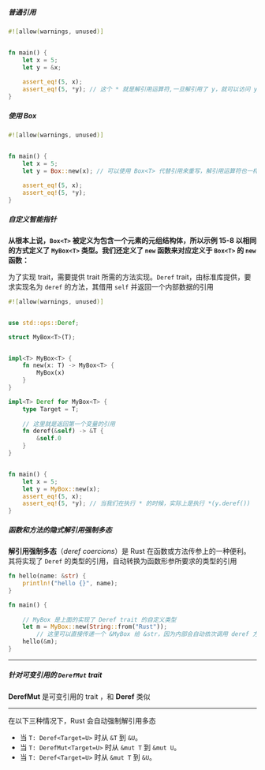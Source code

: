 ##### 普通引用

```rust
#![allow(warnings, unused)]


fn main() {
    let x = 5;
    let y = &x;
  
    assert_eq!(5, x);
    assert_eq!(5, *y); // 这个 * 就是解引用运算符,一旦解引用了 y，就可以访问 y 所指向的整型值并可以与 5 做比较。
}
```



##### 使用 Box<T>

```rust
#![allow(warnings, unused)]


fn main() {
    let x = 5;
    let y = Box::new(x); // 可以使用 Box<T> 代替引用来重写，解引用运算符也一样能工作
  
    assert_eq!(5, x);
    assert_eq!(5, *y);
}
```



##### 自定义智能指针

**从根本上说，`Box<T>` 被定义为包含一个元素的元组结构体，所以示例 15-8 以相同的方式定义了 `MyBox<T>` 类型。我们还定义了 `new` 函数来对应定义于 `Box<T>` 的 `new` 函数：**



为了实现 trait，需要提供 trait 所需的方法实现。`Deref` trait，由标准库提供，要求实现名为 `deref` 的方法，其借用 `self` 并返回一个内部数据的引用

```rust
#![allow(warnings, unused)]


use std::ops::Deref;

struct MyBox<T>(T);


impl<T> MyBox<T> {
    fn new(x: T) -> MyBox<T> {
        MyBox(x)
    }
}

impl<T> Deref for MyBox<T> {
    type Target = T;
		
  	// 这里就是返回第一个变量的引用
    fn deref(&self) -> &T {
        &self.0
    }
}


fn main() {
    let x = 5;
    let y = MyBox::new(x);
    assert_eq!(5, x);
    assert_eq!(5, *y); // 当我们在执行 * 的时候，实际上是执行 *(y.deref())
}
```



##### 函数和方法的隐式解引用强制多态

**解引用强制多态**（*deref coercions*）是 Rust 在函数或方法传参上的一种便利。其将实现了 `Deref` 的类型的引用，自动转换为函数形参所要求的类型的引用

```rust
fn hello(name: &str) {
    println!("hello {}", name);
}

fn main() {
  	
  	// MyBox 是上面的实现了 Deref trait 的自定义类型
    let m = MyBox::new(String::from("Rust")); 
 		// 这里可以直接传递一个 &MyBox 给 &str，因为内部会自动依次调用 deref 方法
    hello(&m);
}
```

---



##### 针对可变引用的 `DerefMut` trait

**DerefMut** 是可变引用的 trait ，和 **Deref** 类似

---

在以下三种情况下，Rust 会自动强制解引用多态

- 当 `T: Deref<Target=U>` 时从 `&T` 到 `&U`。
- 当 `T: DerefMut<Target=U>` 时从 `&mut T` 到 `&mut U`。
- 当 `T: Deref<Target=U>` 时从 `&mut T` 到 `&U`。